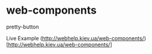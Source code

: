# web-components
pretty-button

Live Example
(http://webhelp.kiev.ua/web-components/)[http://webhelp.kiev.ua/web-components/]
